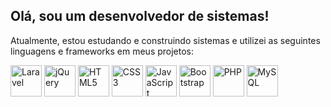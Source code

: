 ## Olá, sou um desenvolvedor de sistemas!

Atualmente, estou estudando e construindo sistemas e utilizei as seguintes linguagens e frameworks em meus projetos:

<div>
    <img src="https://cdn.jsdelivr.net/gh/devicons/devicon@latest/icons/laravel/laravel-original.svg" width="50" height="50" alt="Laravel"/>
    <img src="https://cdn.jsdelivr.net/gh/devicons/devicon/icons/jquery/jquery-original.svg" width="50" height="50" alt="jQuery"/>
    <img src="https://cdn.jsdelivr.net/gh/devicons/devicon/icons/html5/html5-original.svg" width="50" height="50" alt="HTML5"/>
    <img src="https://cdn.jsdelivr.net/gh/devicons/devicon/icons/css3/css3-original.svg" width="50" height="50" alt="CSS3"/>
    <img src="https://cdn.jsdelivr.net/gh/devicons/devicon/icons/javascript/javascript-original.svg" width="50" height="50" alt="JavaScript"/>
    <img src="https://cdn.jsdelivr.net/gh/devicons/devicon/icons/bootstrap/bootstrap-original.svg" width="50" height="50" alt="Bootstrap"/>
    <img src="https://cdn.jsdelivr.net/gh/devicons/devicon/icons/php/php-original.svg" width="50" height="50" alt="PHP"/>
    <img src="https://cdn.jsdelivr.net/gh/devicons/devicon/icons/mysql/mysql-original.svg" width="50" height="50" alt="MySQL"/>
</div>
